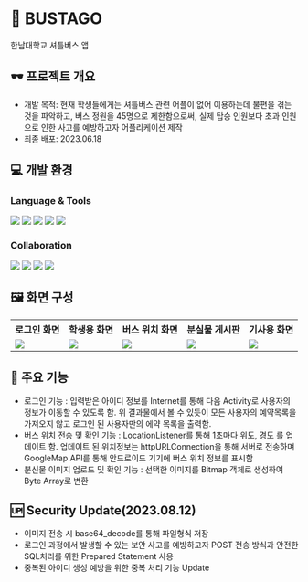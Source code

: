 # 🚌 BUSTAGO
한남대학교 셔틀버스 앱

## 🕶️ 프로젝트 개요
- 개발 목적: 현재 학생들에게는 셔틀버스 관련 어플이 없어 이용하는데 불편을 겪는 것을 파악하고, 버스 정원을 45명으로 제한함으로써, 실제 탑승 인원보다 초과 인원으로 인한 사고를 예방하고자 어플리케이션 제작
- 최종 배포: 2023.06.18

## 💻 개발 환경
### Language & Tools
<img src="https://img.shields.io/badge/java-007396?style=for-the-badge&logo=java&logoColor=white"> <img src="https://img.shields.io/badge/PHP-777BB4?style=for-the-badge&logo=php&logoColor=white"> <img src="https://img.shields.io/badge/MySQL-4479A1?style=for-the-badge&logo=mysql&logoColor=white"/> <img src="https://img.shields.io/badge/Android Studio-3DDC84?style=for-the-badge&logo=androidstudio&logoColor=white"/> <img src="https://img.shields.io/badge/Visual Studio Code-007ACC?style=for-the-badge&logo=visualstudiocode&logoColor=white"/>

### Collaboration
<img src="https://img.shields.io/badge/Notion-000000?style=for-the-badge&logo=notion&logoColor=white"/> <img src="https://img.shields.io/badge/Discord-5865F2?style=for-the-badge&logo=discord&logoColor=white"/> <img src="https://img.shields.io/badge/Slack-4A154B?style=for-the-badge&logo=slack&logoColor=white"/> <img src="https://img.shields.io/badge/Github-181717?style=for-the-badge&logo=github&logoColor=white"/>


## 🖼️ 화면 구성
<table>
        <tr>
              <th>로그인 화면</th>
              <th>학생용 화면</th>
                <th>버스 위치 화면</th>
                <th>분실물 게시판</th>
              <th>기사용 화면</th>
        </tr>
        <tr>
              <td valign="top"><img src="https://github.com/KIMJOONSIG/BUSTAGO/assets/129662947/10e91366-ab34-455a-8835-393b46f390f3"></td>
                <td valign="top"><img src="https://github.com/KIMJOONSIG/BUSTAGO/assets/129662947/6467f8a5-0ddc-4d04-851f-00132db959b8"></td>
                <td valign="top"><img src="https://github.com/KIMJOONSIG/BUSTAGO/assets/129662947/f8308bcd-3939-4f01-a01b-12e9c506e78f"></td>
                <td valign="top"><img src="https://github.com/KIMJOONSIG/BUSTAGO/assets/129662947/76efaba1-70a3-403a-81d4-15fc8b089cc2"></td>
                <td valign="top"><img src="https://github.com/KIMJOONSIG/BUSTAGO/assets/129662947/2bef0891-a8bd-4515-b390-a146d6872250"></td>
        </tr>
</table>

## 🌟 주요 기능
- 로그인 기능 : 입력받은 아이디 정보를 Internet를 통해 다음 Activity로 사용자의 정보가 이동할 수 있도록 함. 위 결과물에서 볼 수 있듯이 모든 사용자의 예약목록을 가져오지 않고 로그인 된 사용자만의 에약 목록을 출력함.
- 버스 위치 전송 및 확인 기능 : LocationListener를 통해 1초마다 위도, 경도 를 업데이트 함. 업데이트 된 위치정보는 httpURLConnection을 통해 서버로 전송하며 GoogleMap API를 통해 안드로이드 기기에 버스 위치 정보를 표시함
- 분신물 이미지 업로드 및 확인 기능 : 선택한 이미지를 Bitmap 객체로 생성하여 Byte Array로 변환

## 🆙 Security Update(2023.08.12)
- 이미지 전송 시 base64_decode를 통해 파일형식 저장
- 로그인 과정에서 발생할 수 있는 보안 사고를 예방하고자 POST 전송 방식과 안전한 SQL처리를 위한 Prepared Statement 사용
- 중복된 아이디 생성 예방을 위한 중복 처리 기능 Update
